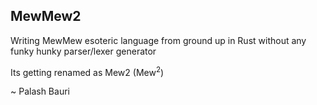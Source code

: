 ## MewMew2
Writing MewMew esoteric language from ground up in Rust without any funky hunky parser/lexer generator

Its getting renamed as Mew2 (Mew<sup>2</sup>)

~ Palash Bauri

